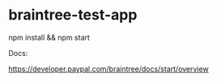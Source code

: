 # braintree-test-app

npm install && npm start

Docs:

https://developer.paypal.com/braintree/docs/start/overview
